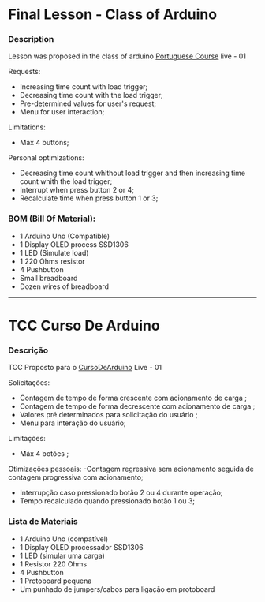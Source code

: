 # Final Lesson - Class of Arduino 
### Description

Lesson was proposed in the class of arduino [Portuguese Course](https://go.hotmart.com/W8213658G) live - 01

 Requests:
 - Increasing time count with load trigger;
 - Decreasing time count with the load trigger;
 - Pre-determined values for user's request;
 - Menu for user interaction;

 Limitations:
  - Max 4 buttons;

 Personal optimizations:
 - Decreasing time count whithout load trigger and then increasing time count whith the load trigger;
 - Interrupt when press button 2 or 4;
 - Recalculate time when press button 1 or 3;

### BOM (Bill Of Material):

- 1 Arduino Uno (Compatible)
- 1 Display OLED process SSD1306
- 1 LED (Simulate load)
- 1 220 Ohms resistor
- 4 Pushbutton
- Small breadboard
- Dozen wires of breadboard

----------------------------------------------------------------------------------------------------------------------------------------

# TCC Curso De Arduino 
### Descrição

TCC Proposto para o [CursoDeArduino](https://go.hotmart.com/W8213658G) Live - 01

   Solicitações:  
   - Contagem de tempo de forma crescente com acionamento de carga ; 
   - Contagem de tempo de forma decrescente com acionamento de carga ;
   - Valores pré determinados para solicitação do usuário ;
   - Menu para interação do usuário;
   
   Limitações:
   - Máx 4 botões ;
   
   Otimizações pessoais:
   -Contagem regressiva sem acionamento seguida de contagem progressiva com acionamento;
   - Interrupção caso pressionado botão 2 ou 4 durante operação;
   - Tempo recalculado quando pressionado botão 1 ou 3;

### Lista de Materiais

- 1 Arduino Uno (compatível)
- 1 Display OLED processador SSD1306
- 1 LED (simular uma carga)
- 1 Resistor 220 Ohms
- 4 Pushbutton
- 1 Protoboard pequena
- Um punhado de jumpers/cabos para ligação em protoboard
